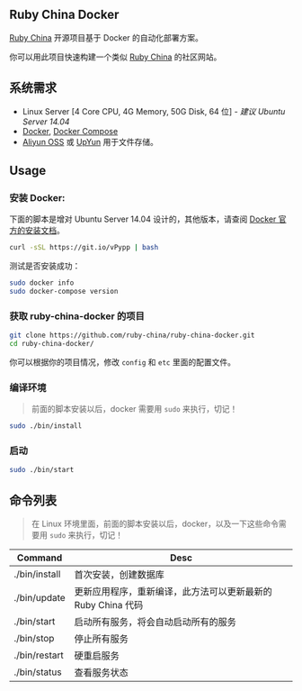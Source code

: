 Ruby China Docker
-----------------

[Ruby China](https://github.com/ruby-china/ruby-china) 开源项目基于 Docker 的自动化部署方案。

你可以用此项目快速构建一个类似 [Ruby China](https://ruby-china.org) 的社区网站。

## 系统需求

- Linux Server [4 Core CPU, 4G Memory, 50G Disk, 64 位] - _建议 Ubuntu Server 14.04_
- [Docker](https://www.docker.com/), [Docker Compose](https://docs.docker.com/compose/)
- [Aliyun OSS](https://www.aliyun.com/product/oss) 或 [UpYun](https://www.upyun.com) 用于文件存储。

## Usage

### 安装 Docker:

下面的脚本是增对 Ubuntu Server 14.04 设计的，其他版本，请查阅 [Docker 官方的安装文档](https://docker.github.io/engine/installation/linux/)。

```bash
curl -sSL https://git.io/vPypp | bash
```

测试是否安装成功：

```bash
sudo docker info
sudo docker-compose version
```

### 获取 ruby-china-docker 的项目

```bash
git clone https://github.com/ruby-china/ruby-china-docker.git
cd ruby-china-docker/
```

你可以根据你的项目情况，修改 `config` 和 `etc` 里面的配置文件。

### 编译环境

> 前面的脚本安装以后，docker 需要用 `sudo` 来执行，切记！

```bash
sudo ./bin/install
```

### 启动

```bash
sudo ./bin/start
```

## 命令列表

> 在 Linux 环境里面，前面的脚本安装以后，docker，以及一下这些命令需要用 `sudo` 来执行，切记！

| Command | Desc |
|---------|------|
| ./bin/install | 首次安装，创建数据库 |
| ./bin/update | 更新应用程序，重新编译，此方法可以更新最新的 Ruby China 代码 |
| ./bin/start | 启动所有服务，将会自动启动所有的服务 |
| ./bin/stop | 停止所有服务 |
| ./bin/restart | 硬重启服务 |
| ./bin/status | 查看服务状态 |